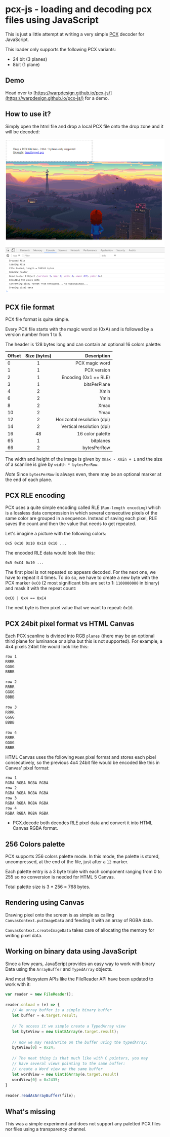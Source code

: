 # pcx-js - loading and decoding pcx files using JavaScript

This is just a little attempt at writing a very simple [PCX](https://en.wikipedia.org/wiki/PCX) decoder for JavaScript.

This loader only supports the following PCX variants:
 - 24 bit (3 planes)
 - 8bit (1 plane)

## Demo

Head over to [https://warpdesign.github.io/pcx-js/](https://warpdesign.github.io/pcx-js/) for a demo.

## How to use it?

Simply open the html file and drop a local PCX file onto the drop zone and it
will be decoded:

![page1](./img/inaction.png)

## PCX file format

PCX file format is quite simple.

Every PCX file starts with the magic word `10` (0xA) and is followed by a version number from 1 to 5.

The header is 128 bytes long and can contain an optional 16 colors palette:

| Offset        | Size (bytes)  | Description                 |
| ------------- |:-------------:| ---------------------------:|
| 0             | 1             | PCX magic word              |
| 1             | 1             | PCX version                 |
| 2             | 1             | Encoding (0x1 == RLE)       |
| 3             | 1             | bitsPerPlane                |
| 4             | 2             | Xmin                        |
| 6             | 2             | Ymin                        |
| 8             | 2             | Xmax                        |
| 10            | 2             | Ymax                        |
| 12            | 2             | Horizontal resolution (dpi) |
| 14            | 2             | Vertical resolution (dpi)   |
| 16            | 48            | 16 color palette            |
| 65            | 1             | bitplanes                   |
| 66            | 2             | bytesPerRow                 |

The width and height of the image is given by `Xmax - Xmin + 1` and the size of a scanline is give by `width * bytesPerRow`.

*Note* Since `bytesPerRow` is always even, there may be an optional marker at the end of each plane.

## PCX RLE encoding

PCX uses a quite simple encoding called RLE (`Run-length encoding`) which is a lossless data compression in which several consecutive pixels of the same color are grouped in a sequence. Instead of saving each pixel, RLE saves the count and then the value that needs to get repeated.

Let's imagine a picture with the following colors:

```
0x5 0x10 0x10 0x10 0x10 ...
```

The encoded RLE data would look like this:

```
0x5 0xC4 0x10 ...
```

The first pixel is not repeated so appears decoded. For the next one, we have to repeat it 4 times. To do so, we have to create a new byte with the PCX marker `0xC0` (2 most significant bits are set to 1: `1100000000` in binary) and mask it with the repeat count:

```
0xC0 | 0x4 == 0xC4
```

The next byte is then pixel value that we want to repeat: `0x10`.

## PCX 24bit pixel format vs HTML Canvas

Each PCX scanline is divided into RGB `planes` (there may be an optional third plane for luminance or alpha but this is not supported). For example, a 4x4 pixels 24bit file would look like this:

```
row 1
RRRR
GGGG
BBBB

row 2
RRRR
GGGG
BBBB

row 3
RRRR
GGGG
BBBB

row 4
RRRR
GGGG
BBBB
```

HTML Canvas uses the following `RGBA` pixel format and stores each pixel consecutively, so the previous 4x4 24bit file would be encoded like this in Canvas' pixel format:

```
row 1
RGBA RGBA RGBA RGBA
row 2
RGBA RGBA RGBA RGBA
row 3
RGBA RGBA RGBA RGBA
row 4
RGBA RGBA RGBA RGBA
```

 - PCX.decode both decodes RLE pixel data and convert it into HTML Canvas RGBA format.

 ## 256 Colors palette
 PCX supports 256 colors palette mode. In this mode, the palette is stored, uncompressed, at the end of the file, just after a `12` marker.

 Each palette entry is a 3 byte triple with each component ranging from 0 to 255 so no conversion is needed for HTML 5 Canvas.

 Total palette size is 3 * 256 = 768 bytes.

 ## Rendering using Canvas

 Drawing pixel onto the screen is as simple as calling `CanvasContext.putImageData` and feeding it with an array of RGBA data.

 `CanvasContext.createImageData` takes care of allocating the memory for writing pixel data.

 ## Working on binary data using JavaScript

 Since a few years, JavaScript provides an easy way to work with binary Data using the `ArrayBuffer` and `TypedArray` objects.

 And most filesystem APIs like the FileReader API have been updated to work with it:

 ```javascript
 var reader = new FileReader();
        
reader.onload = (e) => {
    // An array buffer is a simple binary buffer
    let buffer = e.target.result;
    
    // To access it we simple create a TypedArray view
    let byteView = new Uint8Array(e.target.result);
    
    // now we may read/write on the buffer using the typedArray:
    byteView[0] = 0x24;

    // The neat thing is that much like with C pointers, you may
    // have several views pointing to the same buffer:
    // create a Word view on the same buffer
    let wordView = new Uint16Array(e.target.result)
    wordView[0] = 0x2435;
}

reader.readAsArrayBuffer(file);
```

## What's missing

This was a simple experiment and does not support any paletted PCX files nor files using a transparency channel.
